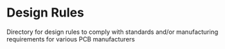 # Design Rules
Directory for design rules to comply with standards and/or manufacturing requirements for various PCB manufacturers 
